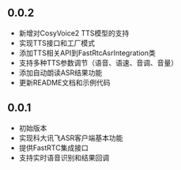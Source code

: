 ## 0.0.2

- 新增对CosyVoice2 TTS模型的支持
- 实现TTS接口和工厂模式
- 添加TTS相关API到FastRtcAsrIntegration类
- 支持多种TTS参数调节（语音、语速、音调、音量）
- 添加自动朗读ASR结果功能
- 更新README文档和示例代码

## 0.0.1

- 初始版本
- 实现科大讯飞ASR客户端基本功能
- 提供FastRTC集成接口
- 支持实时语音识别和结果回调
